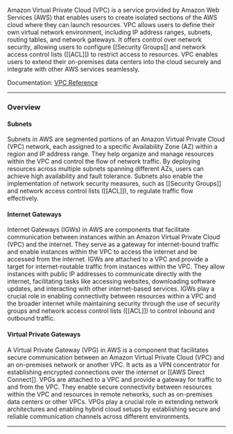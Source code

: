 Amazon Virtual Private Cloud (VPC) is a service provided by Amazon Web Services (AWS) that enables users to create isolated sections of the AWS cloud where they can launch resources. VPC allows users to define their own virtual network environment, including IP address ranges, subnets, routing tables, and network gateways. It offers control over network security, allowing users to configure [[Security Groups]] and network access control lists ([[ACL]]) to restrict access to resources. VPC enables users to extend their on-premises data centers into the cloud securely and integrate with other AWS services seamlessly.

Documentation: [VPC Reference](https://docs.aws.amazon.com/vpc/latest/userguide/what-is-amazon-vpc.html)
___
### Overview

#### Subnets
Subnets in AWS are segmented portions of an Amazon Virtual Private Cloud (VPC) network, each assigned to a specific Availability Zone (AZ) within a region and IP address range. They help organize and manage resources within the VPC and control the flow of network traffic. By deploying resources across multiple subnets spanning different AZs, users can achieve high availability and fault tolerance. Subnets also enable the implementation of network security measures, such as [[Security Groups]] and network access control lists ([[ACL]]), to regulate traffic flow effectively.
#### Internet Gateways
Internet Gateways (IGWs) in AWS are components that facilitate communication between instances within an Amazon Virtual Private Cloud (VPC) and the internet. They serve as a gateway for internet-bound traffic and enable instances within the VPC to access the internet and be accessed from the internet. IGWs are attached to a VPC and provide a target for internet-routable traffic from instances within the VPC. They allow instances with public IP addresses to communicate directly with the internet, facilitating tasks like accessing websites, downloading software updates, and interacting with other internet-based services. IGWs play a crucial role in enabling connectivity between resources within a VPC and the broader internet while maintaining security through the use of security groups and network access control lists ([[ACL]]) to control inbound and outbound traffic.
#### Virtual Private Gateways
A Virtual Private Gateway (VPG) in AWS is a component that facilitates secure communication between an Amazon Virtual Private Cloud (VPC) and an on-premises network or another VPC. It acts as a VPN concentrator for establishing encrypted connections over the internet or [[AWS Direct Connect]]. VPGs are attached to a VPC and provide a gateway for traffic to and from the VPC. They enable secure connectivity between resources within the VPC and resources in remote networks, such as on-premises data centers or other VPCs. VPGs play a crucial role in extending network architectures and enabling hybrid cloud setups by establishing secure and reliable communication channels across different environments.

___